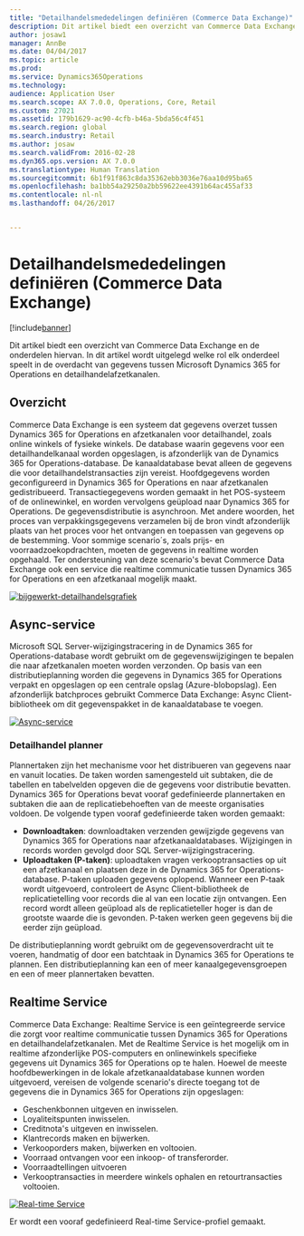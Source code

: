 ```yaml
---
title: "Detailhandelsmededelingen definiëren (Commerce Data Exchange)"
description: Dit artikel biedt een overzicht van Commerce Data Exchange en de onderdelen hiervan. In dit artikel wordt uitgelegd welke rol elk onderdeel speelt in de overdacht van gegevens tussen Microsoft Dynamics 365 for Operations en detailhandelafzetkanalen.
author: josaw1
manager: AnnBe
ms.date: 04/04/2017
ms.topic: article
ms.prod: 
ms.service: Dynamics365Operations
ms.technology: 
audience: Application User
ms.search.scope: AX 7.0.0, Operations, Core, Retail
ms.custom: 27021
ms.assetid: 179b1629-ac90-4cfb-b46a-5bda56c4f451
ms.search.region: global
ms.search.industry: Retail
ms.author: josaw
ms.search.validFrom: 2016-02-28
ms.dyn365.ops.version: AX 7.0.0
ms.translationtype: Human Translation
ms.sourcegitcommit: 6b1f91f863c8da35362ebb3036e76aa10d95ba65
ms.openlocfilehash: ba1bb54a29250a2bb59622ee4391b64ac455af33
ms.contentlocale: nl-nl
ms.lasthandoff: 04/26/2017


---
```


# <a name="define-retail-channel-communications-commerce-data-exchange"></a>Detailhandelsmededelingen definiëren (Commerce Data Exchange)

[!include[banner](../includes/banner.md)]


Dit artikel biedt een overzicht van Commerce Data Exchange en de onderdelen hiervan. In dit artikel wordt uitgelegd welke rol elk onderdeel speelt in de overdacht van gegevens tussen Microsoft Dynamics 365 for Operations en detailhandelafzetkanalen.

<a name="overview"></a>Overzicht
--------

Commerce Data Exchange is een systeem dat gegevens overzet tussen Dynamics 365 for Operations en afzetkanalen voor detailhandel, zoals online winkels of fysieke winkels. De database waarin gegevens voor een detailhandelkanaal worden opgeslagen, is afzonderlijk van de Dynamics 365 for Operations-database. De kanaaldatabase bevat alleen de gegevens die voor detailhandelstransacties zijn vereist. Hoofdgegevens worden geconfigureerd in Dynamics 365 for Operations en naar afzetkanalen gedistribueerd. Transactiegegevens worden gemaakt in het POS-systeem of de onlinewinkel, en worden vervolgens geüpload naar Dynamics 365 for Operations. De gegevensdistributie is asynchroon. Met andere woorden, het proces van verpakkingsgegevens verzamelen bij de bron vindt afzonderlijk plaats van het proces voor het ontvangen en toepassen van gegevens op de bestemming. Voor sommige scenario´s, zoals prijs- en voorraadzoekopdrachten, moeten de gegevens in realtime worden opgehaald. Ter ondersteuning van deze scenario's bevat Commerce Data Exchange ook een service die realtime communicatie tussen Dynamics 365 for Operations en een afzetkanaal mogelijk maakt. 

[![bijgewerkt-detailhandelsgrafiek](./media/updated-retail-graphic.png)](./media/updated-retail-graphic.png)  

## <a name="async-service"></a>Async-service
Microsoft SQL Server-wijzigingstracering in de Dynamics 365 for Operations-database wordt gebruikt om de gegevenswijzigingen te bepalen die naar afzetkanalen moeten worden verzonden. Op basis van een distributieplanning worden die gegevens in Dynamics 365 for Operations verpakt en opgeslagen op een centrale opslag (Azure-blobopslag). Een afzonderlijk batchproces gebruikt Commerce Data Exchange: Async Client-bibliotheek om dit gegevenspakket in de kanaaldatabase te voegen. 

[![Async-service](./media/async-300x239.png)](./media/async.png)

### <a name="retail-scheduler"></a>Detailhandel planner

Plannertaken zijn het mechanisme voor het distribueren van gegevens naar en vanuit locaties. De taken worden samengesteld uit subtaken, die de tabellen en tabelvelden opgeven die de gegevens voor distributie bevatten. Dynamics 365 for Operations bevat vooraf gedefinieerde plannertaken en subtaken die aan de replicatiebehoeften van de meeste organisaties voldoen. De volgende typen vooraf gedefinieerde taken worden gemaakt:

-   **Downloadtaken**: downloadtaken verzenden gewijzigde gegevens van Dynamics 365 for Operations naar afzetkanaaldatabases. Wijzigingen in records worden gevolgd door SQL Server-wijzigingstracering.
-   **Uploadtaken (P-taken)**: uploadtaken vragen verkooptransacties op uit een afzetkanaal en plaatsen deze in de Dynamics 365 for Operations-database. P-taken uploaden gegevens oplopend. Wanneer een P-taak wordt uitgevoerd, controleert de Async Client-bibliotheek de replicatietelling voor records die al van een locatie zijn ontvangen. Een record wordt alleen geüpload als de replicatieteller hoger is dan de grootste waarde die is gevonden. P-taken werken geen gegevens bij die eerder zijn geüpload.

De distributieplanning wordt gebruikt om de gegevensoverdracht uit te voeren, handmatig of door een batchtaak in Dynamics 365 for Operations te plannen. Een distributieplanning kan een of meer kanaalgegevensgroepen en een of meer plannertaken bevatten.

## <a name="realtime-service"></a>Realtime Service
Commerce Data Exchange: Realtime Service is een geïntegreerde service die zorgt voor realtime communicatie tussen Dynamics 365 for Operations en detailhandelafzetkanalen. Met de Realtime Service is het mogelijk om in realtime afzonderlijke POS-computers en onlinewinkels specifieke gegevens uit Dynamics 365 for Operations op te halen. Hoewel de meeste hoofdbewerkingen in de lokale afzetkanaaldatabase kunnen worden uitgevoerd, vereisen de volgende scenario's directe toegang tot de gegevens die in Dynamics 365 for Operations zijn opgeslagen:

-   Geschenkbonnen uitgeven en inwisselen.
-   Loyaliteitspunten inwisselen.
-   Creditnota's uitgeven en inwisselen.
-   Klantrecords maken en bijwerken.
-   Verkooporders maken, bijwerken en voltooien.
-   Voorraad ontvangen voor een inkoop- of transferorder.
-   Voorraadtellingen uitvoeren
-   Verkooptransacties in meerdere winkels ophalen en retourtransacties voltooien.

[![Real-time Service](./media/rts.png)](./media/rts.png) 

Er wordt een vooraf gedefinieerd Real-time Service-profiel gemaakt.




